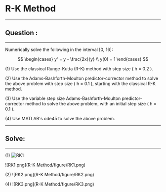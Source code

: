 # R-K Method

---

## Question :
---

Numerically solve the following in the interval \[0, 16\]:

$$
\begin{cases}
y' = y - \frac{2x}{y} \\
y(0) = 1
\end{cases}
$$

(1) Use the classical Runge-Kutta (R-K) method with step size \( h = 0.2 \).

(2) Use the Adams-Bashforth-Moulton predictor-corrector method to solve the above problem with step size \( h = 0.1 \), starting with the classical R-K method.

(3) Use the variable step size Adams-Bashforth-Moulton predictor-corrector method to solve the above problem, with an initial step size \( h = 0.1 \).

(4) Use MATLAB's ode45 to solve the above problem.

---

## Solve:

---
(1)
![RK1](https://github.com/user-attachments/assets/60e214ef-6e08-4db0-b20d-39c4a29cc000)

![RK1.png](R-K Method/figure/RK1.png)

(2)
![RK2.png](R-K Method/figure/RK2.png)

(4)
![RK3.png](R-K Method/figure/RK3.png)
